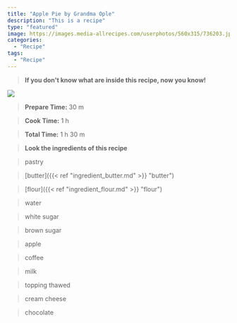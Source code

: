 ```yaml
---
title: "Apple Pie by Grandma Ople"
description: "This is a recipe"
type: "featured"
image: https://images.media-allrecipes.com/userphotos/560x315/736203.jpg
categories: 
  - "Recipe"
tags: 
  - "Recipe"
---
```



>**If you don't know what are inside this recipe, now you know!**

![](../images/Recipes-Banner.jpg)
> **Prepare Time:** 30 m


> **Cook Time:** 1 h


> **Total Time:** 1 h 30 m

> **Look the ingredients of this recipe**

> pastry

> [butter]({{< ref "ingredient_butter.md" >}} "butter")

> [flour]({{< ref "ingredient_flour.md" >}} "flour")

> water

> white sugar

> brown sugar

> apple

> coffee

> milk

> topping thawed

> cream cheese

> chocolate

